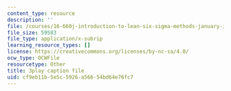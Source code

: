 ```yaml
---
content_type: resource
description: ''
file: /courses/16-660j-introduction-to-lean-six-sigma-methods-january-iap-2012/cf9eb11b5e5c5926a56654bd64e76fc7_uGkH08B05Q4.vtt
file_size: 59583
file_type: application/x-subrip
learning_resource_types: []
license: https://creativecommons.org/licenses/by-nc-sa/4.0/
ocw_type: OCWFile
resourcetype: Other
title: 3play caption file
uid: cf9eb11b-5e5c-5926-a566-54bd64e76fc7
---
```

